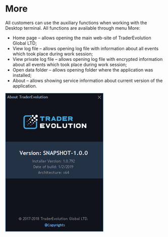 # More

All customers can use the auxiliary functions when working with the Desktop terminal. All functions are available through menu More:

* Home page – allows opening the main web-site of TraderEvolution Global LTD;
* View log file – allows opening log file with information about all events which took place during work session;
* View private log file – allows opening log file with encrypted information about all events which took place during work session;
* Open data folder – allows opening folder where the application was installed; 
* About – allows showing service information about current version of the application.

![](../.gitbook/assets/screenshot_3.png)



